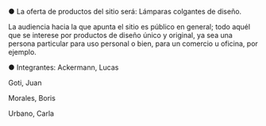 ● La oferta de productos del sitio será:
Lámparas colgantes de diseño.

La audiencia hacia la que apunta el sitio es público en general; todo aquél que se interese por productos de diseño único y original, ya sea una persona particular para uso personal o bien, para un comercio u oficina, por ejemplo.


<!-- ● Una breve descripción de los integrantes del equipo -->
● Integrantes:
Ackermann, Lucas


Goti, Juan


Morales, Boris


Urbano, Carla